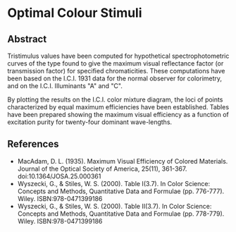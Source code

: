 # Optimal Colour Stimuli

Abstract
--------

Tristimulus values have been computed for hypothetical spectrophotometric
curves of the type found to give the maximum visual reflectance factor
(or transmission factor) for specified chromaticities. These computations have
been based on the I.C.I. 1931 data for the normal observer for colorimetry,
and on the I.C.I. Illuminants "A" and "C".

By plotting the results on the I.C.I. color mixture diagram, the loci of
points characterized by equal maximum efficiencies have been established.
Tables have been prepared showing the maximum visual efficiency as a function
of excitation purity for twenty-four dominant wave-lengths.

References
----------
-   MacAdam, D. L. (1935). Maximum Visual Efficiency of Colored Materials.
    Journal of the Optical Society of America, 25(11), 361-367.
    doi:10.1364/JOSA.25.000361
-   Wyszecki, G., & Stiles, W. S. (2000). Table I(3.7). In Color Science:
    Concepts and Methods, Quantitative Data and Formulae (pp. 776-777). Wiley.
    ISBN:978-0471399186
-   Wyszecki, G., & Stiles, W. S. (2000). Table II(3.7). In Color Science:
    Concepts and Methods, Quantitative Data and Formulae (pp. 778-779). Wiley.
    ISBN:978-0471399186